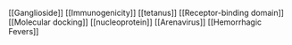 [[Ganglioside]]
[[Immunogenicity]]
[[tetanus]]
[[Receptor-binding domain]]
[[Molecular docking]]
[[nucleoprotein]]
[[Arenavirus]]
[[Hemorrhagic Fevers]]
